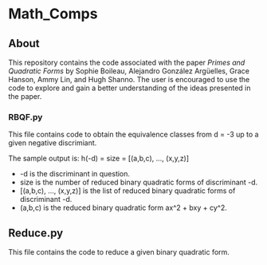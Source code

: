 # Math_Comps

## About
This repository contains the code associated with the paper *Primes and Quadratic Forms* by Sophie Boileau, Alejandro González Argüelles, Grace Hanson, Ammy Lin, and Hugh Shanno. The user is encouraged to use the code to explore and gain a better understanding of the ideas presented in the paper.

### RBQF.py
This file contains code to obtain the equivalence classes from d = -3 up to a given negative discrimiant. 

The sample output is:
h(-d) = size = [(a,b,c), ..., (x,y,z)]

* -d is the discriminant in question.
* size is the number of reduced binary quadratic forms of discriminant -d.
* [(a,b,c), ..., (x,y,z)] is the list of reduced binary quadratic forms of discriminant -d.
* (a,b,c) is the reduced binary quadratic form ax^2 + bxy + cy^2.

## Reduce.py
This file contains the code to reduce a given binary quadratic form.